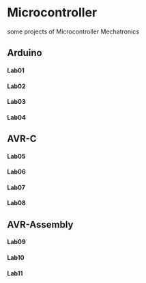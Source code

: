 # Microcontroller
some projects of Microcontroller Mechatronics
## Arduino
#### Lab01
#### Lab02
#### Lab03
#### Lab04
## AVR-C
#### Lab05
#### Lab06
#### Lab07
#### Lab08
## AVR-Assembly
#### Lab09
#### Lab10
#### Lab11
